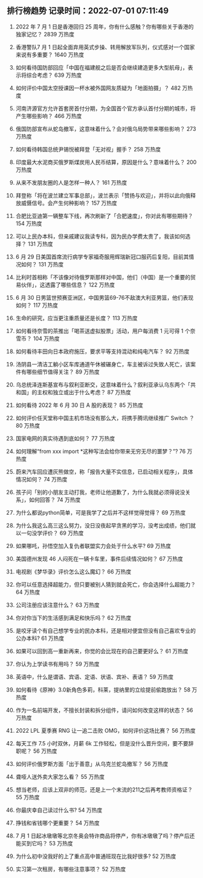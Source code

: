 
## 排行榜趋势 记录时间：2022-07-01 07:11:49
  
  1. 2022 年 7 月 1 日是香港回归 25 周年，你有什么感触？你有哪些关于香港的独家记忆？ 2839 万热度
    
  2. 香港警队7 月 1 日起全面弃用英式步操、转用解放军队列，仪式感对一个国家来说有多重要？ 1640 万热度
    
  3. 如何看待国防部回应「中国在福建舰之后是否会继续建造更多大型航母」，表示将综合考虑？ 639 万热度
    
  4. 如何评价中国太空授课因一杯水被外国网友质疑为「地面拍摄」？ 482 万热度
    
  5. 河南济源官方允许首套房首付分期，为全国首个官方承认首付分期的城市，将产生哪些影响？ 466 万热度
    
  6. 俄国防部宣布从蛇岛撤军，这意味着什么？会对俄乌局势带来哪些影响？ 273 万热度
    
  7. 如何看待韩国总统尹锡悦被拜登「无对视」握手？ 258 万热度
    
  8. 印度最大水泥商买俄罗斯煤炭用人民币结算，原因是什么？意味着什么？ 200 万热度
    
  9. 从来不发朋友圈的人是怎样一种人？ 161 万热度
    
  10. 拜登称「将在波兰建立军事总部」，波兰表示「赞扬与欢迎」，并将以此向俄释放威慑信号。会产生何种影响？ 157 万热度
    
  11. 合肥比亚迪第一辆整车下线，再次刷新了「合肥速度」，你对此有哪些期待？ 154 万热度
    
  12. 可以上民办本科，但亲戚建议我读专科，因为民办学费太贵了，我该如何选择？ 131 万热度
    
  13. 6 月 29 日美国首席流行病学专家福奇服用辉瑞新冠口服药后复阳，目前其情况如何？ 131 万热度
    
  14. 比利时首相称「不该像对待俄罗斯那样对中国，他们（中国）是一个重要的贸易伙伴」，这透露了哪些信息？ 122 万热度
    
  15. 6 月 30 日男篮世预赛亚洲区，中国男篮69-76不敌澳大利亚男篮，他们表现如何？ 117 万热度
    
  16. 生命的研究，应当更注重质量还是长度？ 113 万热度
    
  17. 如何看待奈雪的茶推出「喝茶送虚拟股票」活动，用户每消费 1 元可得 1 个奈雪币？ 104 万热度
    
  18. 如何看待丰田向日本政府施压，要求平等支持混动和纯电汽车？ 92 万热度
    
  19. 汤阴县一清洁工躺小区车库通道午休被碾身亡，车主被诉过失致人死亡，该案件有哪些细节值得关注？ 89 万热度
    
  20. 乌总统泽连斯基宣布与叙利亚断交，这意味着什么？叙利亚承认乌东两个「共和国」的主权和独立或出于什么考虑？ 87 万热度
    
  21. 如何看待 2022 年 6 月 30 日 A 股的表现？ 85 万热度
    
  22. 如何评价任天堂称中国主机市场没有那么大，将携手腾讯继续推广 Switch ？ 80 万热度
    
  23. 国家电网的真实待遇到底如何？ 77 万热度
    
  24. 如何理解“from xxx import *这种写法会给你带来无穷无尽的噩梦？”? 76 万热度
    
  25. 蔚来汽车回应遭灰熊做空，称「报告大量不实信息，已启动相关程序」，具体情况如何？ 74 万热度
    
  26. 孩子问「别的小朋友主动打我，老师让他道歉了，为什么我就必须得说没关系」，如何回答？ 74 万热度
    
  27. 为什么都说python简单，可是我学了之后并不这样觉得觉得？ 69 万热度
    
  28. 为什么我这么高三这么努力，没日没夜起早贪黑的学习，没考出成绩，他们就以一句没学评价？ 69 万热度
    
  29. 如果哪吒，孙悟空加入复仇者联盟实力会处于什么水平? 69 万热度
    
  30. 美国德州发现 46 人闷死在一辆卡车里，事件后续情况如何？ 67 万热度
    
  31. 电视剧《梦华录》评价怎么这么魔幻？ 66 万热度
    
  32. 你可以任意选择超能力，但只要被别人猜到就会死亡，你会选择什么超能力？ 64 万热度
    
  33. 公司注册应该注意什么？ 63 万热度
    
  34. 你对你当下的生活感到满足和快乐吗？ 62 万热度
    
  35. 是咬牙读个有自己想学专业的民办本科，还是相对便宜但没有自己喜欢专业的公办本科? 61 万热度
    
  36. 如果可以回到高一重新再来，你觉的会比现在的自己要更好么？ 61 万热度
    
  37. 你认为上学读书有用吗？ 59 万热度
    
  38. 英语中，什么是谓语、宾语、定语、状语、宾补、表语？ 59 万热度
    
  39. 如何看待《原神》3.0新角色多莉，科莱，提纳里的立绘提前偷跑放出？ 58 万热度
    
  40. 作为一名前端开发，不擅长封装和拆分组件，请问如何改变这样的状态？ 56 万热度
    
  41. 2022 LPL 夏季赛 RNG 让一追二击败 OMG，如何评价这场比赛？ 56 万热度
    
  42. 每天工作 7.5 小时双休，月薪 6k 工作轻松，但是没什么晋升空间，要不要辞职呢？ 56 万热度
    
  43. 如何评价俄罗斯方面「出于善意」从乌克兰蛇岛撤军？ 56 万热度
    
  44. 聋哑人送外卖大家怎么看？ 55 万热度
    
  45. 想当老师，应该上双非的师范，还是上一个末流的211之后再考教师资格证？ 55 万热度
    
  46. 你最庆幸自己读过什么书? 54 万热度
    
  47. 挣钱和省钱哪个更重要？ 54 万热度
    
  48. 7 月 1 日起冰墩墩等北京冬奥会特许商品将停产，你有冰墩墩了吗？停产后还能买到它吗？ 53 万热度
    
  49. 为什么初中没我好的上了重点高中普通班现在比我好很多? 52 万热度
    
  50. 实习第一次租房，有哪些注意事项？ 52 万热度
    